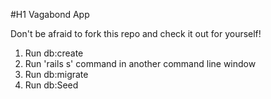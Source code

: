 #H1 Vagabond App

Don't be afraid to fork this repo and check it out for yourself!

1. Run db:create
2. Run 'rails s' command in another command line window
3. Run db:migrate
4. Run db:Seed
